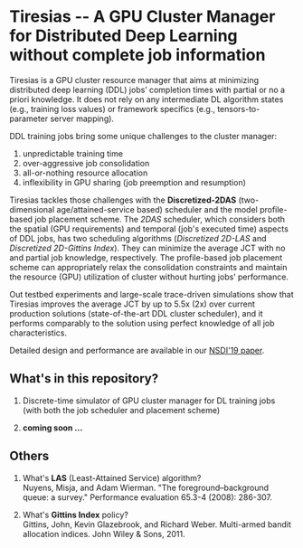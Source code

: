 Tiresias -- A GPU Cluster Manager for Distributed Deep Learning without complete job information
====

Tiresias is a GPU cluster resource manager that aims at minimizing distributed deep learning (DDL) jobs’ completion times with partial or no a priori knowledge. It does not rely on any intermediate DL algorithm states (e.g., training loss values) or framework specifics (e.g., tensors-to-parameter server mapping).

DDL training jobs bring some unique challenges to the cluster manager:
1. unpredictable training time 
2. over-aggressive job consolidation 
3. all-or-nothing resource allocation
4. inflexibility in GPU sharing (job preemption and resumption)

Tiresias tackles those challenges with the **Discretized-2DAS** (two-dimensional age/attained-service based) scheduler and the model profile-based job placement scheme.
The *2DAS* scheduler, which considers both the spatial (GPU requirements) and temporal (job's executed time) aspects of DDL jobs, has two scheduling algorithms (*Discretized 2D-LAS* and *Discretized 2D-Gittins Index*). They can minimize the average JCT with no and partial job knowledge, respectively. 
The profile-based job placement scheme can appropriately relax the consolidation constraints and maintain the resource (GPU) utilization of cluster without hurting jobs’ performance.

Out testbed experiments and large-scale trace-driven simulations show 
that Tiresias improves the average JCT by up to 5.5x (2x) over current production solutions (state-of-the-art DDL cluster scheduler), 
and it performs comparably to the solution using perfect knowledge of all job characteristics.

Detailed design and performance are available in our [NSDI'19 paper](https://www.usenix.org/conference/nsdi19/presentation/gu).


What's in this repository?
-----------

1. Discrete-time simulator of GPU cluster manager for DL training jobs (with both the job scheduler and placement scheme)

2. **coming soon ...**


Others
-----------
1. What's **LAS** (Least-Attained Service) algorithm?  
    Nuyens, Misja, and Adam Wierman. "The foreground–background queue: a survey." Performance evaluation 65.3-4 (2008): 286-307.

2. What's **Gittins Index** policy?  
    Gittins, John, Kevin Glazebrook, and Richard Weber. Multi-armed bandit allocation indices. John Wiley & Sons, 2011.